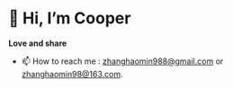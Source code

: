 # 👋 Hi, I’m Cooper

**Love and share**  

  
- 📫 How to reach me : zhanghaomin988@gmail.com or zhanghaomin98@163.com.   

